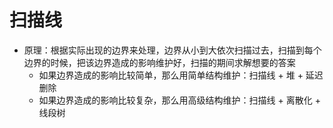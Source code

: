 # 扫描线
* 原理：根据实际出现的边界来处理，边界从小到大依次扫描过去，扫描到每个边界的时候，把该边界造成的影响维护好，扫描的期间求解想要的答案
    * 如果边界造成的影响比较简单，那么用简单结构维护：扫描线 + 堆 + 延迟删除
    * 如果边界造成的影响比较复杂，那么用高级结构维护：扫描线 + 离散化 + 线段树